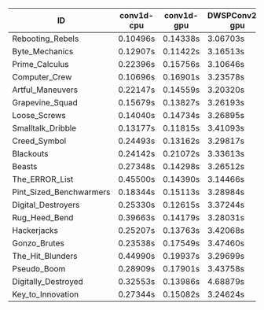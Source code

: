 |ID|conv1d-cpu|conv1d-gpu|DWSPConv2D-gpu|gemm-gpu|avg|
|-|-|-|-|-|-|
|Rebooting_Rebels|0.10496s|0.14338s|3.06703s|1.79771s|1.27827s|
|Byte_Mechanics|0.12907s|0.11422s|3.16513s|1.86454s|1.31824s|
|Prime_Calculus|0.22396s|0.15756s|3.10646s|1.91845s|1.35161s|
|Computer_Crew|0.10696s|0.16901s|3.23578s|1.89692s|1.35217s|
|Artful_Maneuvers|0.22147s|0.14559s|3.20320s|1.85738s|1.35691s|
|Grapevine_Squad|0.15679s|0.13827s|3.26193s|1.93136s|1.37209s|
|Loose_Screws|0.14040s|0.14734s|3.26895s|2.04068s|1.39934s|
|Smalltalk_Dribble|0.13177s|0.11815s|3.41093s|1.95551s|1.40409s|
|Creed_Symbol|0.24493s|0.13162s|3.29817s|2.02129s|1.42400s|
|Blackouts|0.24142s|0.21072s|3.33613s|1.91721s|1.42637s|
|Beasts|0.27348s|0.14298s|3.26512s|2.11223s|1.44845s|
|The_ERROR_List|0.45500s|0.14390s|3.14466s|2.05078s|1.44859s|
|Pint_Sized_Benchwarmers|0.18344s|0.15113s|3.28984s|2.19946s|1.45597s|
|Digital_Destroyers|0.25330s|0.12615s|3.37244s|2.11643s|1.46708s|
|Rug_Heed_Bend|0.39663s|0.14179s|3.28031s|2.05828s|1.46925s|
|Hackerjacks|0.25207s|0.13763s|3.42068s|2.11673s|1.48178s|
|Gonzo_Brutes|0.23538s|0.17549s|3.47460s|2.18442s|1.51747s|
|The_Hit_Blunders|0.44990s|0.19937s|3.29699s|2.12459s|1.51771s|
|Pseudo_Boom|0.28909s|0.17901s|3.43758s|2.17257s|1.51956s|
|Digitally_Destroyed|0.32553s|0.13986s|4.68879s|2.74409s|1.97457s|
|Key_to_Innovation|0.27344s|0.15082s|3.24624s|infs|infs|

